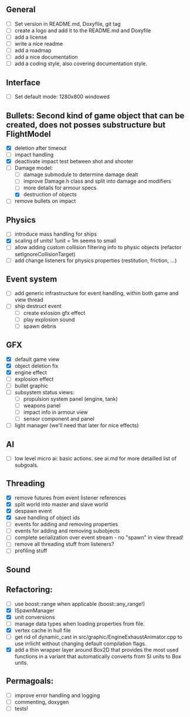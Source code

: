## General
- [ ] Set version in README.md, Doxyfile, git tag
- [ ] create a logo and add it to the README.md and Doxyfile
- [ ] add a license
- [ ] write a nice readme
- [ ] add a roadmap
- [ ] add a nice documentation
- [ ] add a coding style, also covering documentation style.

## Interface
- [ ] Set default mode: 1280x800 windowed

## Bullets: Second kind of game object that can be created, does not posses substructure but FlightModel
- [x] deletion after timeout
- [ ] impact handling
- [x] deactivate impact test between shot and shooter
- [ ] Damage model:
  - [ ] damage submodule to determine damage dealt
  - [ ] improve Damage.h class and split into damage and modifiers
  - [ ] more details for armour specs
  - [x] destruction of objects
- [ ] remove bullets on impact

## Physics
- [ ] introduce mass handling for ships
- [x] scaling of units! 1unit = 1m seems to small
- [ ] allow adding custom collision filtering info to physic objects (refactor setIgnoreCollisionTarget)
- [ ] add change listeners for physics properties (restitution, friction, ...)

## Event system
- [ ] add generic infrastructure for event handling, within both game and view thread
- [ ] ship destruct event
  - [ ] create exlosion gfx effect
  - [ ] play explosion sound
  - [ ] spawn debris
 
## GFX
- [x] default game view
- [x] object deletion fix
- [x] engine effect
- [ ] explosion effect
- [ ] bullet graphic
- [ ] subsystem status views:
  - [ ] propulsion system panel (engine, tank)
  - [ ] weapons panel
  - [ ] impact info in armour view
  - [ ] sensor component and panel
- [ ] light manager (we'll need that later for nice effects)

## AI
- [ ] low level micro ai: basic actions. see ai.md for more detailled list of subgoals.

## Threading
- [x] remove futures from event listener references
- [x] split world into master and slave world
- [x] despawn event
- [x] save handling of object ids
- [ ] events for adding and removing properties
- [ ] events for adding and removing subobjects
- [ ] complete serialization over event stream - no "spawn" in view thread!  
- [ ] remove all threading stuff from listeners?
- [ ] profiling stuff

## Sound

## Refactoring:
- [ ] use boost::range when applicable (boost::any_range!)
- [x] ISpawnManager
- [x] unit conversions
- [ ] manage data types when loading properties from file.
- [x] vertex cache in hull file
- [ ] get rid of dynamic_cast in src/graphic/EngineExhaustAnimator.cpp to use
      irrlicht without changing default compilation flags.
- [x] add a thin wrapper layer around Box2D that provides the most used functions
      in a variant that automatically converts from SI units to Box units.

## Permagoals:
- [ ] improve error handling and logging
- [ ] commenting, doxygen
- [ ] tests!